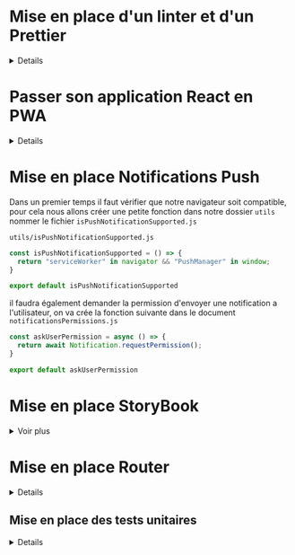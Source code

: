 
# Mise en place d'un linter et d'un Prettier

<details>

## Installation
<details>


Premierement il faut installer les extensions Vscode suivante : 

Eslint | Rechercher ```dbaeumer.vscode-eslint```

Prettier | Rechercher ```esbenp.prettier-vscode```

il faut ensuite installer les paquets suivants :

avec yarn :

```yarn add eslint babel-eslint prettier-eslint eslint-config-prettier eslint-plugin-prettier eslint-plugin-react --dev```

ou npm : 

``` npm i eslint babel-eslint prettier-eslint eslint-config-prettier eslint-plugin-prettier eslint-plugin-react --save-dev ```

Pour voir ce que font les packages en details:

[eslint](https://github.com/eslint/eslint)

[babel-eslint](https://github.com/babel/babel-eslint)

[prettier-eslint](https://github.com/prettier/prettier-eslint)

[eslint-config-prettier](https://github.com/prettier/eslint-config-prettier)

[eslint-plugin-prettier](https://github.com/prettier/eslint-plugin-prettier)

[eslint-plugin-react](https://github.com/yannickcr/eslint-plugin-react)
</details>

## Mise en place des fichier de configuration
<details>


Pour mettre en place les règle de linter et de prettier, il faudra mettre en place quelque fichier de configuration.

Dans un premier temps la mise en place d'eslint.

Elle se fait via le fichier ```.eslintrc.json``` que l'on place a la racine du projet.

.eslintrc.json : 

```json
{
  "parser": "babel-eslint",
  "plugins": ["prettier"],
  "extends": ["eslint:recommended", "plugin:react/recommended", "prettier"],
  "env": { "browser": true, "node": true, "jest": true },
  "rules": {
    "prettier/prettier": "error"
  }
}
```

la ligne ```"prettier/prettier": "error"``` indique que les règles de linter seront celles de prettier qui se trouveront dans le fichier ```.prettierrc```, toujours a la racine du projet.

.prettierrc :

```json
{
  "arrowParens": "avoid",
  "bracketSpacing": true,
  "endOfLine": "auto",
  "htmlWhitespaceSensitivity": "css",
  "insertPragma": false,
  "jsxBracketSameLine": false,
  "jsxSingleQuote": true,
  "printWidth": 80,
  "proseWrap": "preserve",
  "quoteProps": "as-needed",
  "semi": false,
  "singleQuote": true,
  "tabWidth": 2,
  "trailingComma": "none",
  "useTabs": false,
  "parser": "babel"
}
```

Nous avons donc un projtet linté, cependant on aimerai que les corrrection se fassent a la sauvegarde, pour cela, nous allons creer un fichier de configuration pour vscode.

Creer a la racine du projet un dossier ```.vscode```

Dans ce dossier créer un fichier nommé ```settings.json```

settings.json:
```json
{
    // does not render single space between words
    "editor.renderWhitespace": "boundary",
    // vertical rule after 80 charachter
    "editor.rulers": [80],
    // turns off validations that VSCode
    "javascript.validate.enable": false,
    // tab = 2 spaces
    "editor.tabSize": 2,
    // allow prettier to fix eslint 
    // "eslint.autoFixOnSave": true,
    "editor.codeActionsOnSave": {
      "source.fixAll.eslint": true
    }
  }
```

le fichier settings.json définit les régles vsCode pour le projet, très pratique lorsque l'on travail a plusieurs.

```json   
"editor.codeActionsOnSave": {
      "source.fixAll.eslint": true
    }
```
cette ligne permet l'application des régles du prettier/linter à chaque sauvegarde.

</details>
</details>







# Passer son application React en PWA
<details>
Passer son application en PWA avec React ne demande pas beaucoup de travail

la configuration est déja faite, il suffit juste d'activer l'options.

Pour ce faire dans aller dans le fichier ```src/index.js```

```js
import React from 'react'
import ReactDOM from 'react-dom'
import './index.css'
import App from './App'
import * as serviceWorker from './serviceWorker'

ReactDOM.render(<App />, document.getElementById('root'))

// If you want your app to work offline and load faster, you can change
// unregister() to register() below. Note this comes with some pitfalls.
// Learn more about service workers: https://bit.ly/CRA-PWA

// serviceWorker.unregister(); <-- modifier cette ligne
serviceWorker.register()
```
On remarque qu'il suffit de faire passer ```serviceWorker.unregister()``` à ```serviceWorker.register()``` pour que notre App deviennent une PWA.

## Tester sa PWA 

Nous allons nous assurez que sa fonctionne, nous allons installer un paquet qui va noous permettre d'instancier un serveur http :

avec yarn: 

``` yarn add --dev http-server ```

avec npm :

```npm i --save-dev http-server```

nous allons editer le ```package.json``` pour y ajouter le script qui lancera notre app sur le serveur http.
```json
  "scripts": {
    ...
    "start-http": "http-server ./build"
  },
```
pour tester notre app il faudra la build et passer lancer la commande que l'on a ajouter ci dessus:

avec npm :

```npm run build && npm run start-http```

avec yarn :

```yarn build && yarn start-http```

</details>



# Mise en place Notifications Push

 <!-- <details> -->
Dans un premier temps il faut vérifier que notre navigateur soit compatible, pour cela nous allons créer une petite fonction dans notre dossier ```utils``` nommer le fichier ```isPushNotificationSupported.js```

```utils/isPushNotificationSupported.js```
```js
const isPushNotificationSupported = () => {
  return "serviceWorker" in navigator && "PushManager" in window;
}

export default isPushNotificationSupported

```

il faudra également demander la permission d'envoyer une notification a l'utilisateur, on va crée la fonction suivante dans le document ```notificationsPermissions.js```

```js
const askUserPermission = async () => {
  return await Notification.requestPermission();
}

export default askUserPermission

```

<!-- </details> -->

# Mise en place StoryBook
<details>
  <summary>Voir plus</summary>
Lancer la commande suivante 

```npx -p @storybook/cli sb init --type react```

il faut ensuite configurer storyBook pour lui dire d'aller chercher les story dans le dossier component.

on ouvre donc le fichier ```./storybook/config.js```

et on modifie 

```js
configure(require.context('../stories', true, /\.stories\.js$/), module);
```

par

```js
configure(require.context('../src/components', true, /\.stories\.js$/), module);
```

les composants dans le dossier ```components``` sont maintenant visible dans notre storybook.

## Travailler avec Styled Components

Nos composant utilisent un ThemeProvider, il faut émuler ce comportement au sein de son storyBook.

pour cela il faut créer un composant perso appelé ```ThemeDecorator```

dans ./storybook créer ```themeDecorator.js```
```js
import React from "react"
import { ThemeProvider } from "styled-components"

import theme from '../src/config/theme'

const ThemeDecorator = storyFn => (
  <ThemeProvider theme={theme}>{storyFn()}</ThemeProvider>
)

export default ThemeDecorator
```

on utilisera ce ThemeDecorator dans ```./storybook/config.js```

```js
import { configure, addDecorator } from "@storybook/react"
import themeDecorator from "./themeDecorator"

```

on appliquera ensuite notre ```decorator```.

```js
addDecorator(themeDecorator);
```
Votre StoryBook est desormais pret a être utiliser avec styled component

pour creer ses stories voir [la doc de storybook](https://storybook.js.org/docs/basics/writing-stories/)

</details>


# Mise en place Router
<details>
  <!-- <summary>Voir plus</summary> -->
  Lancer la commande

  ```yarn add react-router-dom```

  <!-- Pour notre exemple il faut au moins deux screen

  créer un screen nommé ```ranking.js``` -->

creer un fichier ```routes.js``` dans le dossier ```config```

pour notre exemple creer un fichier ```ranking.js``` dans ```screens```

(il nous faut au moins 2 screens pour le router)

On créera ensuite le fichier ```routes.js``` dans ```config```

``` js
import React from 'react';

import {
  Route,
  BrowserRouter as Router,
  Redirect,
  Switch
} from 'react-router-dom';
import PrivateRoute from '../utils/privateRoute';

import App from '../screens/app';
import Ranking from '../screens/ranking';

export default class Routes extends React.Component {
  render() {
    return (
      <Router>
        <Switch>
          <Route exact path="/" component={App}></Route>
          <PrivateRoute
            path="/ranking"
            component={Ranking}
          ></PrivateRoute>
          <Redirect to="/" />
        </Switch>
      </Router>
    );
  }
}
```

Pour faire fonctionner le routeur on aura besoin de deux fichier : ```isUserConnected.js``` et ```privateRoute.js``` dans le dossier ```utils```

```isUserConnected```

```js
const isUserConnected = () => {
  const isConnected = localStorage.getItem('token');
  return !!isConnected;
};

export default isUserConnected;
```


```privateRoute.js``` 

```js
import React from 'react';
import PropTypes from 'prop-types';
import isUserConnected from './isUserConnected';
import { Redirect, Route } from 'react-router-dom';

const PrivateRoute = ({ component: Component, ...rest }) => (
  <Route
    {...rest}
    render={props =>
      isUserConnected() === true ? (
        <Component {...props} />
      ) : (
        <Redirect
          to={{
            pathname: '/',
            state: { from: props.location }
          }}
        />
      )
    }
  />
);

PrivateRoute.propTypes = {
  component: PropTypes.any,
  location: PropTypes.any
};

// To give an accurate explanation, let's break down the { component: Component, ...rest } expression into two separate operations:

// Operation 1: Find the component property defined on props (Note: lowercase component) and assign it to a new location in state we call Component (Note: capital Component).
// Operation 2: Then, take all remaining properties defined on the props object and collect them inside an argument called rest.

export default PrivateRoute;
```

le Routeur est deseormais fonctionnel on l'importera dans ```index.js``` a la racine du projet

```index.js```

```js
import React from 'react';
import ReactDOM from 'react-dom';
import './index.css';
import * as serviceWorker from './serviceWorker';
import {ThemeProvider} from 'styled-components';

import Routes from './config/routes';

import theme from './config/theme';

class Index extends React.Component{
  render(){
    return(
    <ThemeProvider theme={theme}>
       <Routes /> 
    </ThemeProvider>
    );
  }
}

ReactDOM.render(<Index></Index>, document.getElementById('root'));

// If you want your app to work offline and load faster, you can change
// unregister() to register() below. Note this comes with some pitfalls.
// Learn more about service workers: https://bit.ly/CRA-PWA
serviceWorker.unregister();

```
 // faire la mise en place de la connexion en live

</details>



## Mise en place des tests unitaires

<details>

```yarn add enzyme enzyme-adapter-react-16 enzyme-to-json```


pour faire fonctionner enzyme il faut creer ce fichier de parametre a la racine de ```./src```

setupTests.js
```js
import Enzyme from 'enzyme';
import Adapter from 'enzyme-adapter-react-16';

Enzyme.configure({ adapter: new Adapter() });
```

ajouter dans ```package.json```
```json
  "jest": {
    "collectCoverageFrom": [
      "app/**/*js"
    ],
    "snapshotSerializers": [
      "enzyme-to-json/serializer"
    ]
  }
  ```

Enzyme nous permet de faire du shallow rendering (render sans les composants enfant)

pour faciliter la lecture des snapshot, on installe enzyme-to-json puis on le parametre dans le ```package.json```

on peux desormais tester les composant classique, pour faciliter les test des styled-components il faut installer le package suivant 

```yarn add jest-styled-components --dev```

ce composant règle certain soucis qui fausse le resultat des snapshot.

</details>
